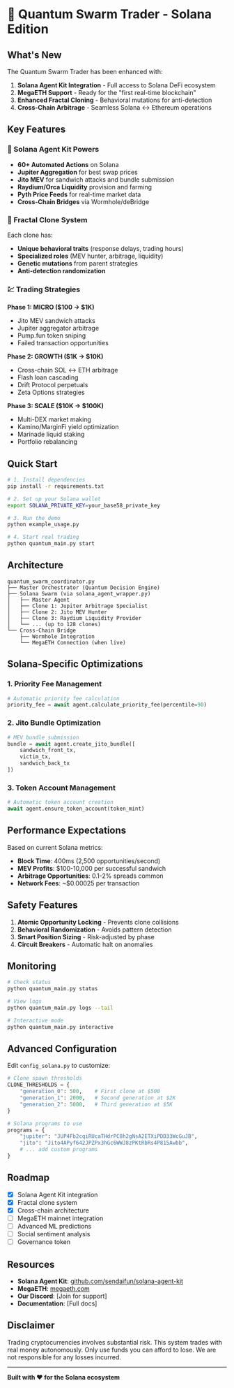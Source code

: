 # 🌟 Quantum Swarm Trader - Solana Edition

## What's New

The Quantum Swarm Trader has been enhanced with:

1. **Solana Agent Kit Integration** - Full access to Solana DeFi ecosystem
2. **MegaETH Support** - Ready for the "first real-time blockchain"
3. **Enhanced Fractal Cloning** - Behavioral mutations for anti-detection
4. **Cross-Chain Arbitrage** - Seamless Solana ↔ Ethereum operations

## Key Features

### 🤖 Solana Agent Kit Powers

- **60+ Automated Actions** on Solana
- **Jupiter Aggregation** for best swap prices
- **Jito MEV** for sandwich attacks and bundle submission
- **Raydium/Orca Liquidity** provision and farming
- **Pyth Price Feeds** for real-time market data
- **Cross-Chain Bridges** via Wormhole/deBridge

### 🧬 Fractal Clone System

Each clone has:
- **Unique behavioral traits** (response delays, trading hours)
- **Specialized roles** (MEV hunter, arbitrage, liquidity)
- **Genetic mutations** from parent strategies
- **Anti-detection randomization**

### 💹 Trading Strategies

**Phase 1: MICRO ($100 → $1K)**
- Jito MEV sandwich attacks
- Jupiter aggregator arbitrage
- Pump.fun token sniping
- Failed transaction opportunities

**Phase 2: GROWTH ($1K → $10K)**
- Cross-chain SOL ↔ ETH arbitrage
- Flash loan cascading
- Drift Protocol perpetuals
- Zeta Options strategies

**Phase 3: SCALE ($10K → $100K)**
- Multi-DEX market making
- Kamino/MarginFi yield optimization
- Marinade liquid staking
- Portfolio rebalancing

## Quick Start

```bash
# 1. Install dependencies
pip install -r requirements.txt

# 2. Set up your Solana wallet
export SOLANA_PRIVATE_KEY=your_base58_private_key

# 3. Run the demo
python example_usage.py

# 4. Start real trading
python quantum_main.py start
```

## Architecture

```
quantum_swarm_coordinator.py
├── Master Orchestrator (Quantum Decision Engine)
├── Solana Swarm (via solana_agent_wrapper.py)
│   ├── Master Agent
│   ├── Clone 1: Jupiter Arbitrage Specialist
│   ├── Clone 2: Jito MEV Hunter
│   ├── Clone 3: Raydium Liquidity Provider
│   └── ... (up to 128 clones)
└── Cross-Chain Bridge
    ├── Wormhole Integration
    └── MegaETH Connection (when live)
```

## Solana-Specific Optimizations

### 1. **Priority Fee Management**
```python
# Automatic priority fee calculation
priority_fee = await agent.calculate_priority_fee(percentile=90)
```

### 2. **Jito Bundle Optimization**
```python
# MEV bundle submission
bundle = await agent.create_jito_bundle([
    sandwich_front_tx,
    victim_tx,
    sandwich_back_tx
])
```

### 3. **Token Account Management**
```python
# Automatic token account creation
await agent.ensure_token_account(token_mint)
```

## Performance Expectations

Based on current Solana metrics:
- **Block Time**: 400ms (2,500 opportunities/second)
- **MEV Profits**: $100-10,000 per successful sandwich
- **Arbitrage Opportunities**: 0.1-2% spreads common
- **Network Fees**: ~$0.00025 per transaction

## Safety Features

1. **Atomic Opportunity Locking** - Prevents clone collisions
2. **Behavioral Randomization** - Avoids pattern detection
3. **Smart Position Sizing** - Risk-adjusted by phase
4. **Circuit Breakers** - Automatic halt on anomalies

## Monitoring

```bash
# Check status
python quantum_main.py status

# View logs
python quantum_main.py logs --tail

# Interactive mode
python quantum_main.py interactive
```

## Advanced Configuration

Edit `config_solana.py` to customize:

```python
# Clone spawn thresholds
CLONE_THRESHOLDS = {
    "generation_0": 500,    # First clone at $500
    "generation_1": 2000,   # Second generation at $2K
    "generation_2": 5000,   # Third generation at $5K
}

# Solana programs to use
programs = {
    "jupiter": "JUP4Fb2cqiRUcaTHdrPC8h2gNsA2ETXiPDD33WcGuJB",
    "jito": "Jito4APyf642JPZPx3hGc6WWJ8zPKtRbRs4P815Awbb",
    # ... add custom programs
}
```

## Roadmap

- [x] Solana Agent Kit integration
- [x] Fractal clone system
- [x] Cross-chain architecture
- [ ] MegaETH mainnet integration
- [ ] Advanced ML predictions
- [ ] Social sentiment analysis
- [ ] Governance token

## Resources

- **Solana Agent Kit**: [github.com/sendaifun/solana-agent-kit](https://github.com/sendaifun/solana-agent-kit)
- **MegaETH**: [megaeth.com](https://megaeth.com)
- **Our Discord**: [Join for support]
- **Documentation**: [Full docs]

## Disclaimer

Trading cryptocurrencies involves substantial risk. This system trades with real money autonomously. Only use funds you can afford to lose. We are not responsible for any losses incurred.

---

**Built with ❤️ for the Solana ecosystem**